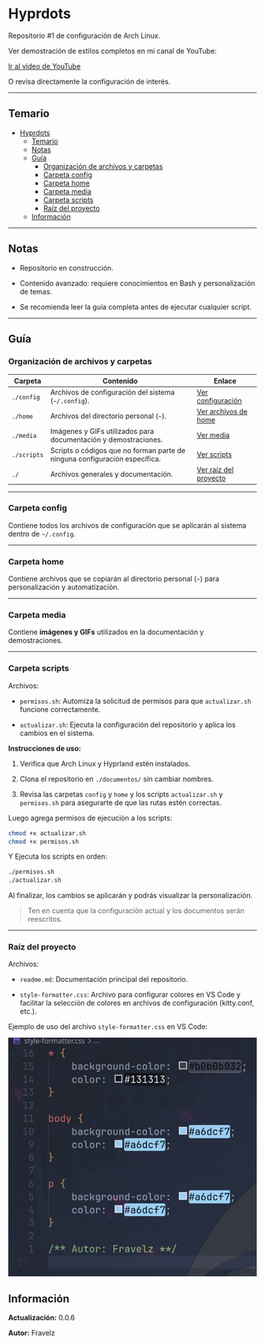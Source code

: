 # Hyprdots

Repositorio #1 de configuración de Arch Linux.

Ver demostración de estilos completos en mi canal de YouTube:

[Ir al video de YouTube](https://www.youtube.com/watch?v=xmqRhAnfWSc&t=1s)

O revisa directamente la configuración de interés.

---

## Temario

- [Hyprdots](#hyprdots)
  - [Temario](#temario)
  - [Notas](#notas)
  - [Guía](#guía)
    - [Organización de archivos y carpetas](#organización-de-archivos-y-carpetas)
    - [Carpeta config](#carpeta-config)
    - [Carpeta home](#carpeta-home)
    - [Carpeta media](#carpeta-media)
    - [Carpeta scripts](#carpeta-scripts)
    - [Raíz del proyecto](#raíz-del-proyecto)
  - [Información](#información)

---

## Notas

- Repositorio en construcción.  

- Contenido avanzado: requiere conocimientos en Bash y personalización de temas.  

- Se recomienda leer la guía completa antes de ejecutar cualquier script.

---

## Guía

### Organización de archivos y carpetas

| Carpeta      | Contenido                                                                 | Enlace                                     |
| ------------ | ------------------------------------------------------------------------ | ----------------------------------------- |
| `./config`   | Archivos de configuración del sistema (`~/.config`).                     | [Ver configuración](#carpeta-config)      |
| `./home`     | Archivos del directorio personal (`~`).                                   | [Ver archivos de home](#carpeta-home)     |
| `./media`    | Imágenes y GIFs utilizados para documentación y demostraciones.          | [Ver media](#carpeta-media)               |
| `./scripts`  | Scripts o códigos que no forman parte de ninguna configuración específica.| [Ver scripts](#carpeta-scripts)           |
| `./`         | Archivos generales y documentación.                                       | [Ver raíz del proyecto](#raíz-del-proyecto)|

---

### Carpeta config

Contiene todos los archivos de configuración que se aplicarán al sistema dentro de `~/.config`.  

---

### Carpeta home

Contiene archivos que se copiarán al directorio personal (`~`) para personalización y automatización.  

---

### Carpeta media

Contiene **imágenes y GIFs** utilizados en la documentación y demostraciones.  

---

### Carpeta scripts

Archivos:

- `permisos.sh`: Automiza la solicitud de permisos para que `actualizar.sh` funcione correctamente.

- `actualizar.sh`: Ejecuta la configuración del repositorio y aplica los cambios en el sistema.  

**Instrucciones de uso:**

1. Verifica que Arch Linux y Hyprland estén instalados.  

2. Clona el repositorio en `./documentos/` sin cambiar nombres.  

3. Revisa las carpetas `config` y `home` y los scripts `actualizar.sh` y `permisos.sh` para asegurarte de que las rutas estén correctas.  

Luego agrega permisos de ejecución a los scripts:

``` bash
chmod +x actualizar.sh
chmod +x permisos.sh
````

Y Ejecuta los scripts en orden:

``` bash
./permisos.sh
./actualizar.sh
```

Al finalizar, los cambios se aplicarán y podrás visualizar la personalización.

> Ten en cuenta que la configuración actual y los documentos serán reescritos.

---

### Raíz del proyecto

Archivos:

- `readme.md`: Documentación principal del repositorio.

- `style-formatter.css`: Archivo para configurar colores en VS Code y facilitar la selección de colores en archivos de configuración (kitty.conf, etc.).

Ejemplo de uso del archivo `style-formatter.css` en VS Code:

![Opción de colores en VS Code](./media/style-formatter.png)

## Información

**Actualización:** 0.0.6

**Autor:** Fravelz
